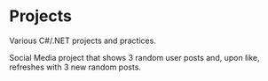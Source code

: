 # Projects
Various C#/.NET projects and practices.

Social Media project that shows 3 random user posts and, upon like, refreshes with 3 new random posts.

